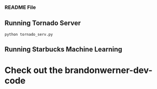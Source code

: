 ### README File


## Running Tornado Server
`python tornado_serv.py`

## Running Starbucks Machine Learning 
# Check out the brandonwerner-dev-code
